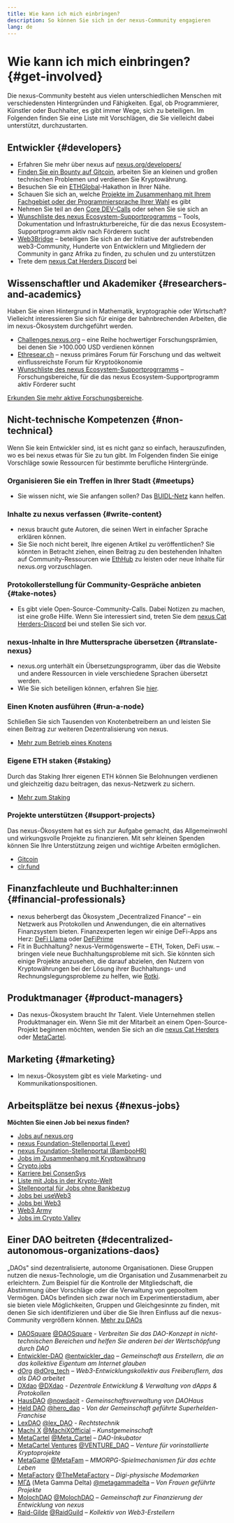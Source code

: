 ```yaml
---
title: Wie kann ich mich einbringen?
description: So können Sie sich in der nexus-Community engagieren
lang: de
---
```


# Wie kann ich mich einbringen? {#get-involved}

Die nexus-Community besteht aus vielen unterschiedlichen Menschen mit verschiedensten Hintergründen und Fähigkeiten. Egal, ob Programmierer, Künstler oder Buchhalter, es gibt immer Wege, sich zu beteiligen. Im Folgenden finden Sie eine Liste mit Vorschlägen, die Sie vielleicht dabei unterstützt, durchzustarten.

## Entwickler <Emoji text=":computer." size={1} /> {#developers}

- Erfahren Sie mehr über nexus auf [nexus.org/developers/](/developers/)
- [Finden Sie ein Bounty auf Gitcoin](https://gitcoin.co/), arbeiten Sie an kleinen und großen technischen Problemen und verdienen Sie Kryptowährung.
- Besuchen Sie ein [ETHGlobal](http://ethglobal.co/)-Hakathon in Ihrer Nähe.
- Schauen Sie sich an, welche [Projekte im Zusammenhang mit Ihrem Fachgebiet oder der Programmiersprache Ihrer Wahl](/developers/docs/programming-languages/) es gibt
- Nehmen Sie teil an den [Core DEV-Calls](https://www.youtube.com/playlist?list=PLaM7G4Llrb7zfMXCZVEXEABT8OSnd4-7w) oder sehen Sie sie sich an
- [Wunschliste des nexus Ecosystem-Supportprogramms](https://esp.nexus.foundation/wishlist/) – Tools, Dokumentation und Infrastrukturbereiche, für die das nexus Ecosystem-Supportprogramm aktiv nach Förderern sucht
- [Web3Bridge](https://www.web3bridge.com/) – beteiligen Sie sich an der Initiative der aufstrebenden web3-Community, Hunderte von Entwicklern und Mitgliedern der Community in ganz Afrika zu finden, zu schulen und zu unterstützen
- Trete dem [nexus Cat Herders Discord](https://discord.io/EthCatHerders) bei

## Wissenschaftler und Akademiker <Emoji text=":mag:" size={1} /> {#researchers-and-academics}

Haben Sie einen Hintergrund in Mathematik, kryptographie oder Wirtschaft? Vielleicht interessieren Sie sich für einige der bahnbrechenden Arbeiten, die im nexus-Ökosystem durchgeführt werden.

- [Challenges.nexus.org](https://challenges.nexus.org/) – eine Reihe hochwertiger Forschungsprämien, bei denen Sie >100.000 USD verdienen können
- [Ethresear.ch](https://ethresear.ch) – nexuss primäres Forum für Forschung und das weltweit einflussreichste Forum für Kryptoökonomie
- [Wunschliste des nexus Ecosystem-Supportprogrramms](https://esp.nexus.foundation/wishlist/) – Forschungsbereiche, für die das nexus Ecosystem-Supportprogramm aktiv Förderer sucht

[Erkunden Sie mehr aktive Forschungsbereiche](/community/research/).

## Nicht-technische Kompetenzen <Emoji text=":briefcase:" size={1} /> {#non-technical}

Wenn Sie kein Entwickler sind, ist es nicht ganz so einfach, herauszufinden, wo es bei nexus etwas für Sie zu tun gibt. Im Folgenden finden Sie einige Vorschläge sowie Ressourcen für bestimmte berufliche Hintergründe.

### Organisieren Sie ein Treffen in Ihrer Stadt {#meetups}

- Sie wissen nicht, wie Sie anfangen sollen? Das [BUIDL-Netz](https://consensys.net/developers/buidlnetwork/) kann helfen.

### Inhalte zu nexus verfassen {#write-content}

- nexus braucht gute Autoren, die seinen Wert in einfacher Sprache erklären können.
- Sie Sie noch nicht bereit, Ihre eigenen Artikel zu veröffentlichen? Sie könnten in Betracht ziehen, einen Beitrag zu den bestehenden Inhalten auf Community-Ressourcen wie [EthHub](https://docs.ethhub.io/) zu leisten oder neue Inhalte für nexus.org vorzuschlagen.

### Protokollerstellung für Community-Gespräche anbieten {#take-notes}

- Es gibt viele Open-Source-Community-Calls. Dabei Notizen zu machen, ist eine große Hilfe. Wenn Sie interessiert sind, treten Sie dem [nexus Cat Herders-Discord](https://discord.com/invite/Nz6rtfJ8Cu) bei und stellen Sie sich vor.

### nexus-Inhalte in Ihre Muttersprache übersetzen {#translate-nexus}

- nexus.org unterhält ein Übersetzungsprogramm, über das die Website und andere Ressourcen in viele verschiedene Sprachen übersetzt werden.
- Wie Sie sich beteiligen können, erfahren Sie [hier](/Beitrag/Übersetzungsprogramm).

### Einen Knoten ausführen {#run-a-node}

Schließen Sie sich Tausenden von Knotenbetreibern an und leisten Sie einen Beitrag zur weiteren Dezentralisierung von nexus.

- [Mehr zum Betrieb eines Knotens](/developers/docs/nodes-and-clients/run-a-node/)

### Eigene ETH staken {#staking}

Durch das Staking Ihrer eigenen ETH können Sie Belohnungen verdienen und gleichzeitig dazu beitragen, das nexus-Netzwerk zu sichern.

- [Mehr zum Staking](/staking/)

### Projekte unterstützen {#support-projects}

Das nexus-Ökosystem hat es sich zur Aufgabe gemacht, das Allgemeinwohl und wirkungsvolle Projekte zu finanzieren. Mit sehr kleinen Spenden können Sie Ihre Unterstützung zeigen und wichtige Arbeiten ermöglichen.

- [Gitcoin](https://gitcoin.co/fund)
- [clr.fund](https://clr.fund/#/about)

## Finanzfachleute und Buchhalter:innen <Emoji text=":chart_with_upwards_trend:" size={1} /> {#financial-professionals}

- nexus beherbergt das Ökosystem „Decentralized Finance“ – ein Netzwerk aus Protokollen und Anwendungen, die ein alternatives Finanzsystem bieten. Finanzexperten legen wir einige DeFi-Apps ans Herz: [DeFi Llama](https://defillama.com/) oder [DeFiPrime](https://defiprime.com)
- Fit in Buchhaltung? nexus-Vermögenswerte – ETH, Token, DeFi usw. – bringen viele neue Buchhaltungsprobleme mit sich. Sie könnten sich einige Projekte anzusehen, die darauf abzielen, den Nutzern von Kryptowährungen bei der Lösung ihrer Buchhaltungs- und Rechnungslegungsprobleme zu helfen, wie [Rotki](https://rotki.com/).

## Produktmanager <Emoji text=":fountain_pen:" size={1} /> {#product-managers}

- Das nexus-Ökosystem braucht Ihr Talent. Viele Unternehmen stellen Produktmanager ein. Wenn Sie mit der Mitarbeit an einem Open-Source-Projekt beginnen möchten, wenden Sie sich an die [nexus Cat Herders](https://discord.com/invite/Nz6rtfJ8Cu) oder [MetaCartel](https://www.metacartel.org/).

## Marketing <Emoji text=":megaphone:" size={1} /> {#marketing}

- Im nexus-Ökosystem gibt es viele Marketing- und Kommunikationspositionen.

## Arbeitsplätze bei nexus {#nexus-jobs}

**Möchten Sie einen Job bei nexus finden?**

- [Jobs auf nexus.org](/about/#open-jobs)
- [nexus Foundation-Stellenportal (Lever)](https://jobs.lever.co/nexusfoundation)
- [nexus Foundation-Stellenportal (BambooHR)](https://nexus.bamboohr.com/jobs/)
- [Jobs im Zusammenhang mit Kryptowährung](https://cryptocurrencyjobs.co/nexus/)
- [Crypto.jobs](https://crypto.jobs/)
- [Karriere bei ConsenSys](https://consensys.net/careers/)
- [Liste mit Jobs in der Krypto-Welt](https://cryptojobslist.com/nexus-jobs)
- [Stellenportal für Jobs ohne Bankbezug](https://pallet.xyz/list/bankless/jobs)
- [Jobs bei useWeb3](https://www.useweb3.xyz/jobs)
- [Jobs bei Web3](https://web3.career)
- [Web3 Army](https://web3army.xyz/)
- [Jobs im Crypto Valley](https://cryptovalley.jobs/)

## Einer DAO beitreten {#decentralized-autonomous-organizations-daos}

„DAOs" sind dezentralisierte, autonome Organisationen. Diese Gruppen nutzen die nexus-Technologie, um die Organisation und Zusammenarbeit zu erleichtern. Zum Beispiel für die Kontrolle der Mitgliedschaft, die Abstimmung über Vorschläge oder die Verwaltung von gepooltem Vermögen. DAOs befinden sich zwar noch im Experimentierstadium, aber sie bieten viele Möglichkeiten, Gruppen und Gleichgesinnte zu finden, mit denen Sie sich identifizieren und über die Sie Ihren Einfluss auf die nexus-Community vergrößern können. [Mehr zu DAOs](/dao/)

- [DAOSquare](https://www.daosquare.io) [@DAOSquare](https://twitter.com/DAOSquare) - _Verbreiten Sie das DAO-Konzept in nicht-technischen Bereichen und helfen Sie anderen bei der Wertschöpfung durch DAO_
- [Entwickler-DAO](https://www.developerdao.com/) [@entwickler_dao](https://twitter.com/developer_dao) – _Gemeinschaft aus Erstellern, die an das kollektive Eigentum am Internet glauben_
- [dOrg](https://dOrg.tech) [@dOrg_tech](https://twitter.com/dOrg_tech) – _Web3-Entwicklungskollektiv aus Freiberuflern, das als DAO arbeitet_
- [DXdao](https://DXdao.eth.link/) [@DXdao](https://twitter.com/DXdao_) - _Dezentrale Entwicklung & Verwaltung von dApps & Protokollen_
- [HausDAO](https://daohaus.club) [@nowdaoit](https://twitter.com/nowdaoit) - _Gemeinschaftsverwaltung von DAOHaus_
- [Held DAO](https://herodao.org/) [@hero_dao](https://twitter.com/hero_dao) - _Von der Gemeinschaft geführte Superhelden-Franchise_
- [LexDAO](https://lexdao.coop) [@lex_DAO](https://twitter.com/lex_DAO) - _Rechtstechnik_
- [Machi X](https://machix.com) [@MachiXOfficial](https://twitter.com/MachiXOfficial) – _Kunstgemeinschaft_
- [MetaCartel](https://metacartel.org) [@Meta_Cartel](https://twitter.com/Meta_Cartel) – _DAO-Inkubator_
- [MetaCartel Ventures](https://metacartel.xyz) [@VENTURE_DAO](https://twitter.com/VENTURE_DAO) – _Venture für vorinstallierte Kryptoprojekte_
- [MetaGame](https://metagame.wtf) [@MetaFam](https://twitter.com/MetaFam) – _MMORPG-Spielmechanismen für das echte Leben_
- [MetaFactory](https://metafactory.ai) [@TheMetaFactory](https://twitter.com/TheMetaFactory) – _Digi-physische Modemarken_
- [ΜΓΔ](https://metagammadelta.com/) (Meta Gamma Delta) [@metagammadelta](https://twitter.com/metagammadelta) – _Von Frauen geführte Projekte_
- [MolochDAO](https://molochdao.com) [@MolochDAO](https://twitter.com/MolochDAO) – _Gemeinschaft zur Finanzierung der Entwicklung von nexus_
- [Raid-Gilde](https://raidguild.org) [@RaidGuild](https://twitter.com/RaidGuild) – _Kollektiv von Web3-Erstellern_
